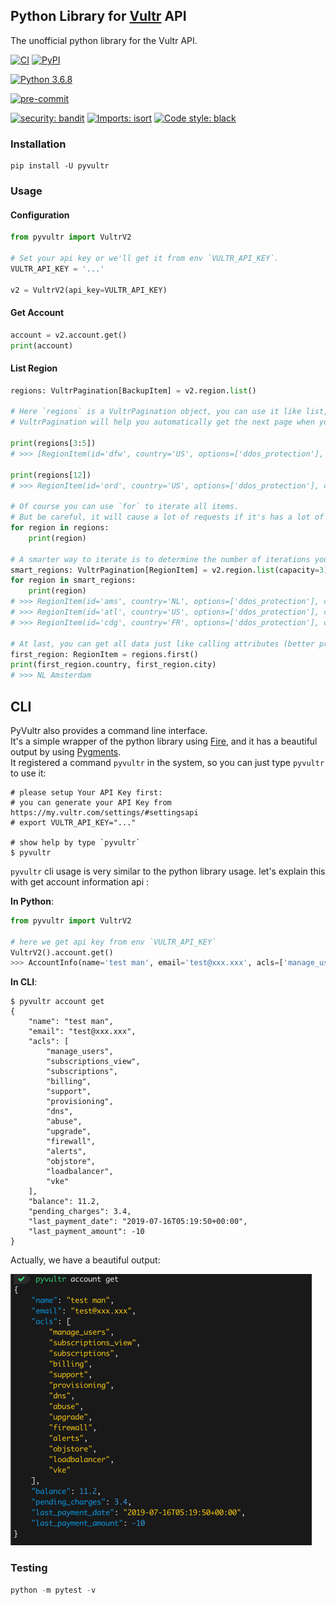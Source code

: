 ## Python Library for [Vultr](https://www.vultr.com/) API

The unofficial python library for the Vultr API.

[![CI](https://github.com/luxiaba/pyvultr/actions/workflows/ci.yaml/badge.svg)](https://github.com/luxiaba/pyvultr/actions/workflows/ci.yaml)
[![PyPI](https://img.shields.io/pypi/v/pyvultr?color=blue&label=PyPI)](https://pypi.org/project/pyvultr/)

[![Python 3.6.8](https://img.shields.io/badge/python-3.6.8-blue.svg)](https://www.python.org/downloads/release/python-368/)

[![pre-commit](https://img.shields.io/badge/pre--commit-enabled-brightgreen?logo=pre-commit&logoColor=white)](https://github.com/pre-commit/pre-commit)

[![security: bandit](https://img.shields.io/badge/security-bandit-yellow.svg)](https://github.com/PyCQA/bandit)
[![Imports: isort](https://img.shields.io/badge/%20imports-isort-%231674b1?labelColor=ef8336)](https://pycqa.github.io/isort/)
[![Code style: black](https://img.shields.io/badge/code%20style-black-000000.svg)](https://github.com/psf/black)


### Installation
```
pip install -U pyvultr
```

### Usage

#### Configuration
```python
from pyvultr import VultrV2

# Set your api key or we'll get it from env `VULTR_API_KEY`.
VULTR_API_KEY = '...'

v2 = VultrV2(api_key=VULTR_API_KEY)
```

#### Get Account
```python
account = v2.account.get()
print(account)
```

#### List Region
```python
regions: VultrPagination[BackupItem] = v2.region.list()

# Here `regions` is a VultrPagination object, you can use it like list, eg: get by index or slice.
# VultrPagination will help you automatically get the next page when you need it.

print(regions[3:5])
# >>> [RegionItem(id='dfw', country='US', options=['ddos_protection'], continent='North America', city='Dallas'), RegionItem(id='ewr', country='US', options=['ddos_protection', 'block_storage'], continent='North America', city='New Jersey')]

print(regions[12])
# >>> RegionItem(id='ord', country='US', options=['ddos_protection'], continent='North America', city='Chicago')

# Of course you can use `for` to iterate all items.
# But be careful, it will cause a lot of requests if it's has a lot of data.
for region in regions:
    print(region)

# A smarter way to iterate is to determine the number of iterations you want.
smart_regions: VultrPagination[RegionItem] = v2.region.list(capacity=3)
for region in smart_regions:
    print(region)
# >>> RegionItem(id='ams', country='NL', options=['ddos_protection'], continent='Europe', city='Amsterdam')
# >>> RegionItem(id='atl', country='US', options=['ddos_protection'], continent='North America', city='Atlanta')
# >>> RegionItem(id='cdg', country='FR', options=['ddos_protection'], continent='Europe', city='Paris')

# At last, you can get all data just like calling attributes (better programming experience if you use IDE):
first_region: RegionItem = regions.first()
print(first_region.country, first_region.city)
# >>> NL Amsterdam
```

## CLI
PyVultr also provides a command line interface.  
It's a simple wrapper of the python library using [Fire](https://github.com/google/python-fire),  and it has a beautiful output by using [Pygments](https://github.com/pygments/pygments).  
It registered a command `pyvultr` in the system, so you can just type `pyvultr` to use it:
```shell
# please setup Your API Key first:
# you can generate your API Key from https://my.vultr.com/settings/#settingsapi
# export VULTR_API_KEY="..."

# show help by type `pyvultr`
$ pyvultr
```

`pyvultr` cli usage is very similar to the python library usage.
let's explain this with get account information api :

**In Python**:
```python
from pyvultr import VultrV2

# here we get api key from env `VULTR_API_KEY`
VultrV2().account.get()
>>> AccountInfo(name='test man', email='test@xxx.xxx', acls=['manage_users', 'subscriptions_view', 'subscriptions', 'billing', 'support', 'provisioning', 'dns', 'abuse', 'upgrade', 'firewall', 'alerts', 'objstore', 'loadbalancer', 'vke'], balance=11.2, pending_charges=3.4, last_payment_date='2019-07-16T05:19:50+00:00', last_payment_amount=-10)
```

**In CLI**:  
```shell
$ pyvultr account get
{
    "name": "test man",
    "email": "test@xxx.xxx",
    "acls": [
        "manage_users",
        "subscriptions_view",
        "subscriptions",
        "billing",
        "support",
        "provisioning",
        "dns",
        "abuse",
        "upgrade",
        "firewall",
        "alerts",
        "objstore",
        "loadbalancer",
        "vke"
    ],
    "balance": 11.2,
    "pending_charges": 3.4,
    "last_payment_date": "2019-07-16T05:19:50+00:00",
    "last_payment_amount": -10
}
```
Actually, we have a beautiful output:  

![CLI Example](./doc/cli_example.png)

### Testing
```Python
python -m pytest -v
```
